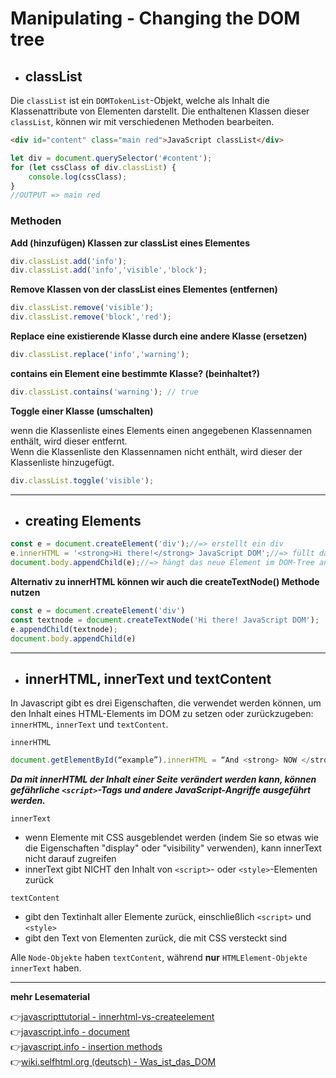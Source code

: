 # Manipulating - Changing the DOM tree

- ## classList

Die `classList` ist ein `DOMTokenList`-Objekt, welche als Inhalt die Klassenattribute von Elementen darstellt.
Die enthaltenen Klassen dieser `classList`, können wir mit verschiedenen Methoden bearbeiten.

```html
<div id="content" class="main red">JavaScript classList</div>  
```
```javascript
let div = document.querySelector('#content');
for (let cssClass of div.classList) {
    console.log(cssClass);
}
//OUTPUT => main red
```
### Methoden

**Add (hinzufügen) Klassen zur classList eines Elementes**

```javascript
div.classList.add('info');
div.classList.add('info','visible','block');
```
**Remove Klassen von der classList eines Elementes (entfernen)**

```javascript
div.classList.remove('visible');
div.classList.remove('block','red');
``` 
**Replace eine existierende Klasse durch eine andere Klasse (ersetzen)**

```javascript
div.classList.replace('info','warning');
```
**contains ein Element eine bestimmte Klasse? (beinhaltet?)**

```javascript
div.classList.contains('warning'); // true
```

**Toggle einer Klasse (umschalten)**

wenn die Klassenliste eines Elements einen angegebenen Klassennamen enthält, wird dieser entfernt.\
Wenn die Klassenliste den Klassennamen nicht enthält, wird dieser der Klassenliste hinzugefügt.
```javascript
div.classList.toggle('visible');
```
---

- ## creating Elements

```javascript
const e = document.createElement('div');//=> erstellt ein div
e.innerHTML = '<strong>Hi there!</strong> JavaScript DOM';//=> füllt das div mit text
document.body.appendChild(e);//=> hängt das neue Element im DOM-Tree an
```

**Alternativ zu innerHTML können wir auch die createTextNode() Methode nutzen**

```javascript
const e = document.createElement('div')
const textnode = document.createTextNode('Hi there! JavaScript DOM');
e.appendChild(textnode); 
document.body.appendChild(e)
```
---
- ## innerHTML, innerText und textContent

In Javascript gibt es drei Eigenschaften, die verwendet werden können, um den Inhalt eines HTML-Elements im DOM zu setzen oder zurückzugeben: `innerHTML`, `innerText` und `textContent`.

`innerHTML`

```javascript
document.getElementById(“example”).innerHTML = “And <strong> NOW </strong> the contents have been changed!”;
```
***Da mit innerHTML der Inhalt einer Seite verändert werden kann, können gefährliche `<script>`-Tags und andere JavaScript-Angriffe ausgeführt werden.***

`innerText` 
- wenn Elemente mit CSS ausgeblendet werden (indem Sie so etwas wie die Eigenschaften "display" oder "visibility" verwenden), kann innerText nicht darauf zugreifen
- innerText gibt NICHT den Inhalt von `<script>`- oder `<style>`-Elementen zurück

`textContent`
- gibt den Textinhalt aller Elemente zurück, einschließlich `<script>` und `<style>`
- gibt den Text von Elementen zurück, die mit CSS versteckt sind

Alle `Node-Objekte` haben `textContent`, während **nur** `HTMLElement-Objekte` `innerText` haben.

---
**mehr Lesematerial**

:point_right:[javascripttutorial - innerhtml-vs-createelement](https://www.javascripttutorial.net/javascript-dom/javascript-innerhtml-vs-createelement/)\
:point_right:[javascript.info - document](https://javascript.info/document)\
:point_right:[javascript.info - insertion methods](https://javascript.info/modifying-document)\
:point_right:[wiki.selfhtml.org (deutsch) - Was_ist_das_DOM](https://wiki.selfhtml.org/wiki/JavaScript/Tutorials/DOM/Was_ist_das_DOM)





